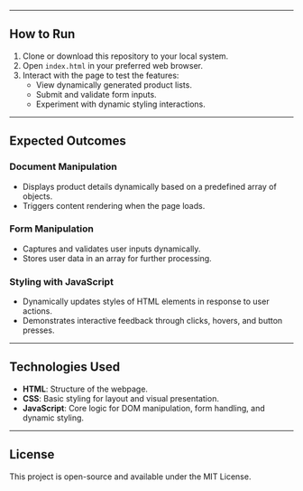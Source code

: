 
---

## How to Run
1. Clone or download this repository to your local system.
2. Open `index.html` in your preferred web browser.
3. Interact with the page to test the features:
   - View dynamically generated product lists.
   - Submit and validate form inputs.
   - Experiment with dynamic styling interactions.

---

## Expected Outcomes

### **Document Manipulation**
- Displays product details dynamically based on a predefined array of objects.
- Triggers content rendering when the page loads.

### **Form Manipulation**
- Captures and validates user inputs dynamically.
- Stores user data in an array for further processing.

### **Styling with JavaScript**
- Dynamically updates styles of HTML elements in response to user actions.
- Demonstrates interactive feedback through clicks, hovers, and button presses.

---

## Technologies Used
- **HTML**: Structure of the webpage.
- **CSS**: Basic styling for layout and visual presentation.
- **JavaScript**: Core logic for DOM manipulation, form handling, and dynamic styling.

---

## License
This project is open-source and available under the MIT License.
